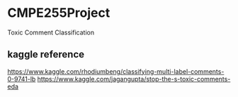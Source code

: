 # CMPE255Project
Toxic Comment Classification

## kaggle reference
https://www.kaggle.com/rhodiumbeng/classifying-multi-label-comments-0-9741-lb
https://www.kaggle.com/jagangupta/stop-the-s-toxic-comments-eda
